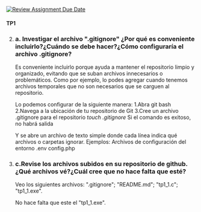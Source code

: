[![Review Assignment Due Date](https://classroom.github.com/assets/deadline-readme-button-22041afd0340ce965d47ae6ef1cefeee28c7c493a6346c4f15d667ab976d596c.svg)](https://classroom.github.com/a/kl-E8VQf)

#### TP1

2. 
    ### a. Investigar el archivo ".gitignore" ¿Por qué es conveniente incluirlo?¿Cuándo se debe hacer?¿Cómo configuraría el archivo .gitignore?
    

    Es conveniente incluirlo porque ayuda a mantener el repositorio limpio y organizado, evitando que se suban archivos innecesarios o problemáticos. Como por ejemplo, lo podes agregar cuando tenemos archivos temporales que no son necesarios que se carguen al repositorio.

    Lo podemos configurar de la siguiente manera:
    1.Abra git bash
    2.Navega a la ubicación de tu repositorio de Git
    3.Cree un archivo .gitignore para el repositorio
        _touch .gitignore_
    Si el comando es exitoso, no habrá salida

    Y se abre un archivo de texto simple donde cada línea indica qué archivos o carpetas ignorar. Ejemplos:
    Archivos de configuración del entorno
    .env
    config.php

3. 
    ### c.Revise los archivos subidos en su repositorio de github. ¿Qué archivos vé?¿Cuál cree que no hace falta que esté?

    Veo los siguientes archivos: ".gitignore"; "README.md"; "tp1_1.c"; "tp1_1.exe".

    No hace falta que este el "tp1_1.exe".


